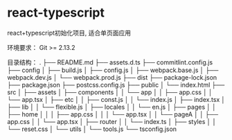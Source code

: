 # react-typescript
react+typescript初始化项目, 适合单页面应用

环境要求：
Git >= 2.13.2

目录结构：
.
├── README.md
├── assets.d.ts
├── commitlint.config.js
├── config
│   ├── build.js
│   ├── config.js
│   ├── webpack.base.js
│   ├── webpack.dev.js
│   └── webpack.prod.js
├── dist
├── package-lock.json
├── package.json
├── postcss.config.js
├── public
│   └── index.html
├── src
│   ├── assets
│   ├── components
│   │   └── app
│   │       ├── app.css
│   │       └── app.tsx
│   ├── etc
│   │   ├── const.js
│   │   └── index.js
│   ├── index.tsx
│   ├── lib
│   │   └── flexible.js
│   ├── locales
│   │   └── en.js
│   ├── pages
│   │   ├── home
│   │   │   ├── app.css
│   │   │   └── app.tsx
│   │   └── pageA
│   │       ├── app.css
│   │       └── app.tsx
│   ├── router
│   │   └── index.ts
│   ├── styles
│   │   └── reset.css
│   └── utils
│       └── tools.js
└── tsconfig.json